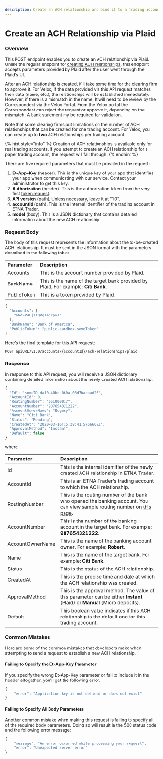 ```yaml
---
description: Create an ACH relationship and bind it to a trading account via Plaid
---
```


# Create an ACH Relationship via Plaid

### Overview

This POST endpoint enables you to create an ACH relationship via Plaid. Unlike the regular endpoint for [creating ACH relationships](create-an-ach-relationship.md), this endpoint accepts parameters provided by Plaid after the user went through the Plaid's UI. 

After an ACH relationship is created, it'll take some time for the clearing firm to approve it. For Velox, If the data provided via this API request matches their data \(name, etc.\), the relationships will be established immediately. However, if there is a mismatch in the name, It will need to be review by the Correspondent via the Velox Portal. From the Velox portal the Correspondent can reject the request or approve it, depending on the mismatch. A bank statement my be required for validation.

Note that some clearing firms put limitations on the number of ACH relationships that can be created for one trading account. For Velox, you can create up to **two** ACH relationships per trading account.

{% hint style="info" %}
Creation of ACH relationships is available only for real trading accounts. If you attempt to create an ACH relationship for a paper trading account, the request will fall through.
{% endhint %}

There are five required parameters that must be provided in the request:

1. **Et-App-Key** \(header\). This is the unique key of your app that identifies your app when communicating with our service. Contact your administrator to get this key.
2. **Authorization** \(header\). This is the authorization token from the very first [token request](../authentication/).
3. **API version** \(path\). Unless necessary, leave it at "1.0".
4. **accountId** \(path\). This is the [internal identifier](../user-accounts/list-users-accounts/) of the trading account in ETNA Trader.
5. **model** \(body\). This is a JSON dictionary that contains detailed information about the new ACH relationship.

### Request Body

The body of this request represents the information about the to-be-created ACH relationship. It must be sent in the JSON format with the parameters described in the following table:

| Parameter | Description |
| :--- | :--- |
| Accounts | This is the account number provided by Plaid. |
| BankName | This is the name of the target bank provided by Plaid. For example: **Citi Bank**. |
| PublicToken | This is a token provided by Plaid. |

```javascript
{
  "Accounts": [
    "aGdSP4Lj71QRqIenrpvs"
  ],
  "BankName": "Bank of America",
  "PublicToken": "public-sandbox-someToken"
}
```

Here's the final template for this API request:

```text
POST apiURL/v1.0/accounts/{accountId}/ach-relationships/plaid
```

### Response

In response to this API request, you will receive a JSON dictionary containing detailed information about the newly created ACH relationship.

```javascript
{
  "Id": "someID-da10-40bc-060a-08d7bacaad26",
  "AccountId": 0,
  "RoutingNumber": "051000017",
  "AccountNumber": "987654321222",
  "AccountOwnerName": "Eugeny",
  "Name": "Citi Bank",
  "Status": "Pending",
  "CreatedAt": "2020-03-16T15:38:41.5766667Z",
  "ApprovalMethod": "Instant",
  "Default": false
}
```

where:

| Parameter | Description |
| :--- | :--- |
| Id | This is the internal identifier of the newly created ACH relationship in ETNA Trader. |
| AccountId | This is an ETNA Trader's trading account to which the ACH relationship. |
| RoutingNumber | This is the routing number of the bank who opened the banking account. You can view sample routing number on [this page](https://bankorganizer.com/list-of-routing-numbers/#bank-of-america). |
| AccountNumber | This is the number of the banking account in the target bank. For example: **987654321222**. |
| AccountOwnerName | This is the name of the banking account owner. For example: **Robert**. |
| Name | This is the name of the target bank. For example: **Citi Bank**. |
| Status | This is the status of the ACH relationship. |
| CreatedAt | This is the precise time and date at which the ACH relationship was created. |
| ApprovalMethod | This is the approval method. The value of this parameter can be either **Instant** \(Plaid\) or **Manual** \(Micro deposits\). |
| Default | This boolean value indicates if this ACH relationship is the default one for this trading account. |

### Common Mistakes

Here are some of the common mistakes that developers make when attempting to send a request to establish a new ACH relationship. 

#### Failing to Specify the Et-App-Key Parameter

If you specify the wrong Et-App-Key parameter or fail to include it in the header altogether, you'll get the following error:

```javascript
{
    "error": "Application key is not defined or does not exist"
}
```

#### Failing to Specify All Body Parameters

Another common mistake when making this request is failing to specify all of the required body parameters. Doing so will result in the 500 status code and the following error message:

```javascript
{
    "message": "An error occurred while processing your request",
    "error": "Unexpected server error"
}
```

